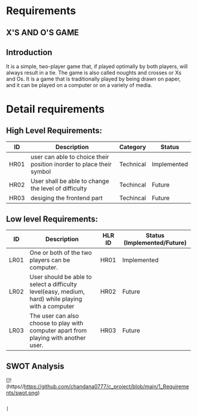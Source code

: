 # Requirements
## X'S AND O'S GAME

## Introduction

It is a simple, two-player game that, if played optimally by both players, will always result in a tie. The game is also called noughts and crosses or Xs and Os. It is a game that is traditionally played by being drawn on paper, and it can be played on a computer or on a variety of media.

# Detail requirements
## High Level Requirements: 
| ID | Description | Category | Status | 
| ----- | ----- | ------- | ---------|
| HR01 | user can able to choice their position inorder to place their symbol| Technical |Implemented| 
| HR02 | User shall be able to change the level of difficulty| Techincal | Future|
| HR03 | desiging the frontend part| Techincal | Future |

##  Low level Requirements:
 
| ID | Description | HLR ID | Status (Implemented/Future) |
| ------ | --------- | ------ | ----- |
| LR01 | One or both of the two players can be computer. | HR01 | Implemented |
| LR02 | User should be able to select a difficulty level(easy, medium, hard) while playing with a computer  | HR02 | Future |
| LR03 | The user can also choose to play with computer apart from playing with another user.  | HR03 | Future|

## SWOT Analysis 

[]! (https//https://github.com/chandana0777/c_project/blob/main/1_Requirements/swot.png)

                                                                                              |
